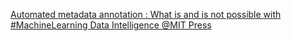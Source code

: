 [Automated metadata annotation : What is and is not possible with #MachineLearning   Data Intelligence   @MIT Press](https://qi.tc/qi/112581)
